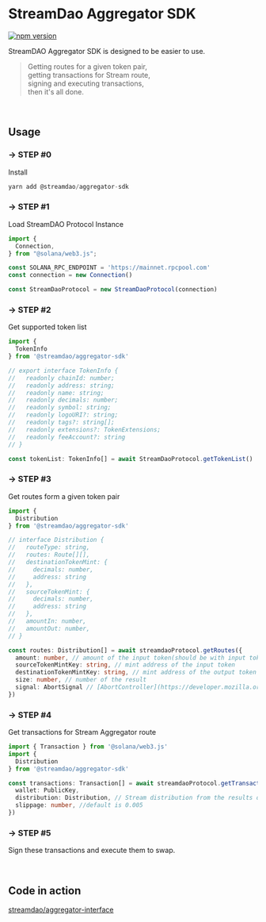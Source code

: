 # StreamDao Aggregator SDK

[![npm version](https://badge.fury.io/js/@onesol%2Fonesol-sdk.svg)](https://badge.fury.io/js/@onesol%2Fonesol-sdk)

StreamDAO Aggregator SDK is designed to be easier to use.

> Getting routes for a given token pair, <br/>
> getting transactions for Stream route, <br />
> signing and executing transactions, <br />
> then it's all done.

<br />

## Usage

### → STEP #0

Install

```typescript
yarn add @streamdao/aggregator-sdk
```

### → STEP #1

Load StreamDAO Protocol Instance

```typescript
import {
  Connection,
} from "@solana/web3.js";

const SOLANA_RPC_ENDPOINT = 'https://mainnet.rpcpool.com'
const connection = new Connection()

const StreamDaoProtocol = new StreamDaoProtocol(connection)
```

### → STEP #2

Get supported token list

```typescript
import {
  TokenInfo
} from '@streamdao/aggregator-sdk'

// export interface TokenInfo {
//   readonly chainId: number;
//   readonly address: string;
//   readonly name: string;
//   readonly decimals: number;
//   readonly symbol: string;
//   readonly logoURI?: string;
//   readonly tags?: string[];
//   readonly extensions?: TokenExtensions;
//   readonly feeAccount?: string
// }

const tokenList: TokenInfo[] = await StreamDaoProtocol.getTokenList()
```

### → STEP #3

Get routes form a given token pair

```typescript
import {
  Distribution
} from '@streamdao/aggregator-sdk'

// interface Distribution {
//   routeType: string,
//   routes: Route[][],
//   destinationTokenMint: {
//     decimals: number,
//     address: string
//   },
//   sourceTokenMint: {
//     decimals: number,
//     address: string
//   },
//   amountIn: number,
//   amountOut: number,
// }

const routes: Distribution[] = await streamdaoProtocol.getRoutes({
  amount: number, // amount of the input token(should be with input token decimal) e.g `10 * 10 ** 6`,
  sourceTokenMintKey: string, // mint address of the input token
  destinationTokenMintKey: string, // mint address of the output token
  size: number, // number of the result
  signal: AbortSignal // [AbortController](https://developer.mozilla.org/zh-CN/docs/Web/API/AbortController) signal, if needed, it can be used to abort the fetch request
})
```

 ### → STEP #4

Get transactions for Stream Aggregator route

```typescript
import { Transaction } from '@solana/web3.js'
import {
  Distribution
} from '@streamdao/aggregator-sdk'

const transactions: Transaction[] = await streamdaoProtocol.getTransactions({
  wallet: PublicKey,
  distribution: Distribution, // Stream distribution from the results of the `getRoutes`
  slippage: number, //default is 0.005
})
```

### → STEP #5

Sign these transactions and execute them to swap.

<br />

## Code in action

[streamdao/aggregator-interface](https://github.com/streamdao/aggregator-interface)
